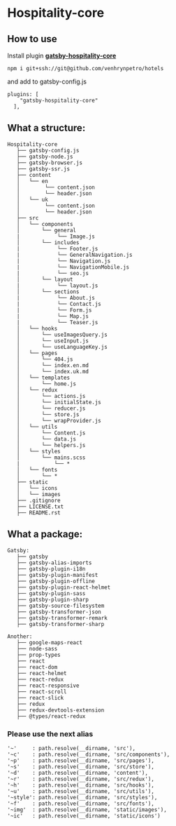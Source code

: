 # Hospitality-core

## How to use

Install plugin **[gatsby-hospitality-core](https://github.com/venhrynpetro/hotelssrc/master)**

```
npm i git+ssh://git@github.com/venhrynpetro/hotels
```
and add to gatsby-config.js
```
plugins: [
    "gatsby-hospitality-core"
  ],
```

## What a structure:
```
Hospitality-core
   ├── gatsby-config.js
   ├── gatsby-node.js
   ├── gatsby-browser.js
   ├── gatsby-ssr.js
   ├── content
   │   └── en
   │        └── content.json
   │        └── header.json
   │   └── uk
   │        └── content.json
   │        └── header.json
   ├── src
   │   └── components
   │       └── general
   |            └── Image.js
   │       └── includes
   |            └── Footer.js   
   |            └── GeneralNavigation.js   
   |            └── Navigation.js   
   |            └── NavigationMobile.js   
   |            └── seo.js
   │       └── layout
   |            └── layout.js
   │       └── sections
   |            └── About.js   
   |            └── Contact.js   
   |            └── Form.js   
   |            └── Map.js  
   |            └── Teaser.js
   │   └── hooks
   │       └── useImagesQuery.js      
   │       └── useInput.js   
   │       └── useLanguageKey.js
   │   └── pages
   │       └── 404.js      
   │       └── index.en.md    
   │       └── index.uk.md 
   │   └── templates
   │       └── home.js
   │   └── redux
   │       └── actions.js     
   │       └── initialState.js    
   │       └── reducer.js    
   │       └── store.js    
   │       └── wrapProvider.js  
   │   └── utils
   │       └── Content.js   
   │       └── data.js  
   │       └── helpers.js  
   │   └── styles
   │       └── mains.scss
   |           └── *
   │   └── fonts
   │       └── *
   ├── static
   │   └── icons  
   │   └── images
   ├── .gitignore
   ├── LICENSE.txt
   ├── README.rst
```
## What a package:
```
Gatsby:
   ├── gatsby
   ├── gatsby-alias-imports
   ├── gatsby-plugin-i18n
   ├── gatsby-plugin-manifest
   ├── gatsby-plugin-offline
   ├── gatsby-plugin-react-helmet
   ├── gatsby-plugin-sass
   ├── gatsby-plugin-sharp   
   ├── gatsby-source-filesystem
   ├── gatsby-transformer-json
   ├── gatsby-transformer-remark
   ├── gatsby-transformer-sharp
```

```
Another:
   ├── google-maps-react   
   ├── node-sass
   ├── prop-types
   ├── react
   ├── react-dom   
   ├── react-helmet
   ├── react-redux
   ├── react-responsive
   ├── react-scroll   
   ├── react-slick
   ├── redux
   ├── redux-devtools-extension
   ├── @types/react-redux
```

### Please use the next alias
    '~'     : path.resolve(__dirname, 'src'),
    '~c'    : path.resolve(__dirname, 'src/components'),
    '~p'    : path.resolve(__dirname, 'src/pages'),
    '~s'    : path.resolve(__dirname, 'src/store'),
    '~d'    : path.resolve(__dirname, 'content'),
    '~r'    : path.resolve(__dirname, 'src/redux'),
    '~h'    : path.resolve(__dirname, 'src/hooks'),
    '~u'    : path.resolve(__dirname, 'src/utils'),
    '~style': path.resolve(__dirname, 'src/styles'),
    '~f'    : path.resolve(__dirname, 'src/fonts'),
    '~img'  : path.resolve(__dirname, 'static/images'),
    '~ic'   : path.resolve(__dirname, 'static/icons')